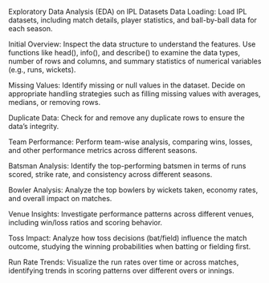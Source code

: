 Exploratory Data Analysis (EDA) on IPL Datasets
Data Loading: Load IPL datasets, including match details, player statistics, and ball-by-ball data for each season.

Initial Overview: Inspect the data structure to understand the features. Use functions like head(), info(), and describe() to examine the data types, number of rows and columns, and summary statistics of numerical variables (e.g., runs, wickets).

Missing Values: Identify missing or null values in the dataset. Decide on appropriate handling strategies such as filling missing values with averages, medians, or removing rows.

Duplicate Data: Check for and remove any duplicate rows to ensure the data’s integrity.

Team Performance: Perform team-wise analysis, comparing wins, losses, and other performance metrics across different seasons.

Batsman Analysis: Identify the top-performing batsmen in terms of runs scored, strike rate, and consistency across different seasons.

Bowler Analysis: Analyze the top bowlers by wickets taken, economy rates, and overall impact on matches.

Venue Insights: Investigate performance patterns across different venues, including win/loss ratios and scoring behavior.

Toss Impact: Analyze how toss decisions (bat/field) influence the match outcome, studying the winning probabilities when batting or fielding first.

Run Rate Trends: Visualize the run rates over time or across matches, identifying trends in scoring patterns over different overs or innings.
